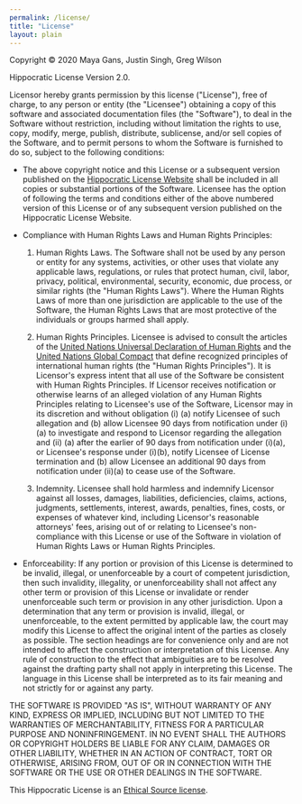```yaml
---
permalink: /license/
title: "License"
layout: plain
---
```


Copyright © 2020 Maya Gans, Justin Singh, Greg Wilson

Hippocratic License Version 2.0.  

Licensor hereby grants permission by this license ("License"), free of charge,
to any person or entity (the "Licensee") obtaining a copy of this software and
associated documentation files (the "Software"), to deal in the Software without
restriction, including without limitation the rights to use, copy, modify,
merge, publish, distribute, sublicense, and/or sell copies of the Software, and
to permit persons to whom the Software is furnished to do so, subject to the
following conditions:

* The above copyright notice and this License or a subsequent version published
  on the [Hippocratic License Website](https://firstdonoharm.dev/) shall be
  included in all copies or substantial portions of the Software. Licensee has
  the option of following the terms and conditions either of the above numbered
  version of this License or of any subsequent version published on the
  Hippocratic License Website.

* Compliance with Human Rights Laws and Human Rights Principles:

  1. Human Rights Laws. The Software shall not be used by any person or entity
  for any systems, activities, or other uses that violate any applicable laws,
  regulations, or rules that protect human, civil, labor, privacy, political,
  environmental, security, economic, due process, or similar rights (the "Human
  Rights Laws"). Where the Human Rights Laws of more than one jurisdiction are
  applicable to the use of the Software, the Human Rights Laws that are most
  protective of the individuals or groups harmed shall apply.

  2. Human Rights Principles. Licensee is advised to consult the articles of the
  [United Nations Universal Declaration of Human
  Rights](https://www.un.org/en/universal-declaration-human-rights/) and the
  [United Nations Global
  Compact](https://www.unglobalcompact.org/what-is-gc/mission/principles) that
  define recognized principles of international human rights (the "Human Rights
  Principles"). It is Licensor's express intent that all use of the Software be
  consistent with Human Rights Principles. If Licensor receives notification or
  otherwise learns of an alleged violation of any Human Rights Principles
  relating to Licensee's use of the Software, Licensor may in its discretion and
  without obligation (i) (a) notify Licensee of such allegation and (b) allow
  Licensee 90 days from notification under (i)(a) to investigate and respond to
  Licensor regarding the allegation and (ii) (a) after the earlier of 90 days
  from notification under (i)(a), or Licensee's response under (i)(b), notify
  Licensee of License termination and (b) allow Licensee an additional 90 days
  from notification under (ii)(a) to cease use of the Software.

  3. Indemnity. Licensee shall hold harmless and indemnify Licensor against all
  losses, damages, liabilities, deficiencies, claims, actions, judgments,
  settlements, interest, awards, penalties, fines, costs, or expenses of
  whatever kind, including Licensor's reasonable attorneys' fees, arising out of
  or relating to Licensee's non-compliance with this License or use of the
  Software in violation of Human Rights Laws or Human Rights Principles.

* Enforceability: If any portion or provision of this License is determined to
  be invalid, illegal, or unenforceable by a court of competent jurisdiction,
  then such invalidity, illegality, or unenforceability shall not affect any
  other term or provision of this License or invalidate or render unenforceable
  such term or provision in any other jurisdiction. Upon a determination that
  any term or provision is invalid, illegal, or unenforceable, to the extent
  permitted by applicable law, the court may modify this License to affect the
  original intent of the parties as closely as possible. The section headings
  are for convenience only and are not intended to affect the construction or
  interpretation of this License. Any rule of construction to the effect that
  ambiguities are to be resolved against the drafting party shall not apply in
  interpreting this License. The language in this License shall be interpreted
  as to its fair meaning and not strictly for or against any party.

THE SOFTWARE IS PROVIDED "AS IS", WITHOUT WARRANTY OF ANY KIND, EXPRESS OR
IMPLIED, INCLUDING BUT NOT LIMITED TO THE WARRANTIES OF MERCHANTABILITY, FITNESS
FOR A PARTICULAR PURPOSE AND NONINFRINGEMENT. IN NO EVENT SHALL THE AUTHORS OR
COPYRIGHT HOLDERS BE LIABLE FOR ANY CLAIM, DAMAGES OR OTHER LIABILITY, WHETHER
IN AN ACTION OF CONTRACT, TORT OR OTHERWISE, ARISING FROM, OUT OF OR IN
CONNECTION WITH THE SOFTWARE OR THE USE OR OTHER DEALINGS IN THE SOFTWARE.

This Hippocratic License is an [Ethical Source license](https://ethicalsource.dev).
